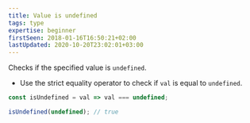 ```yaml
---
title: Value is undefined
tags: type
expertise: beginner
firstSeen: 2018-01-16T16:50:21+02:00
lastUpdated: 2020-10-20T23:02:01+03:00
---
```


Checks if the specified value is `undefined`.

- Use the strict equality operator to check if `val` is equal to `undefined`.

```js
const isUndefined = val => val === undefined;
```

```js
isUndefined(undefined); // true
```
